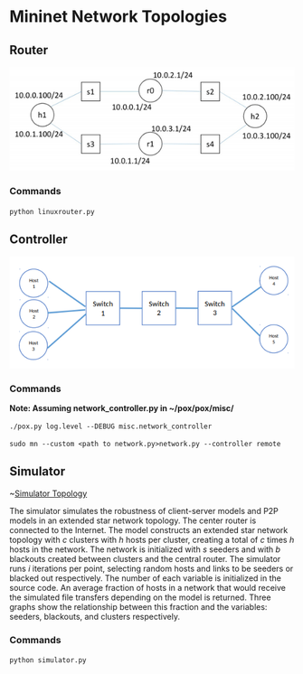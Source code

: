 # Mininet Network Topologies

## Router

![Router Topology](/images/topology_1.png)

### Commands

`python linuxrouter.py`

## Controller

![Controller Topology](/images/topology_2.png)

### Commands

**Note: Assuming network_controller.py in ~/pox/pox/misc/**

`./pox.py log.level --DEBUG misc.network_controller`

`sudo mn --custom <path to network.py>network.py --controller remote`

## Simulator

~[Simulator Topology](/images/topology_3.png)

The simulator simulates the robustness of client-server models and P2P models in an extended star network topology. The center router is connected to the Internet. The model constructs an extended star network topology with *c* clusters with *h* hosts per cluster, creating a total of *c* times *h* hosts in the network. The network is initialized with *s* seeders and with *b* blackouts created between clusters and the central router. The simulator runs *i* iterations per point, selecting random hosts and links to be seeders or blacked out respectively. The number of each variable is initialized in the source code. An average fraction of hosts in a network that would receive the simulated file transfers depending on the model is returned. Three graphs show the relationship between this fraction and the variables: seeders, blackouts, and clusters respectively.

### Commands

`python simulator.py`
